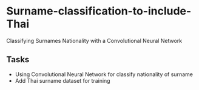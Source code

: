 # Surname-classification-to-include-Thai
Classifying Surnames Nationality with a Convolutional Neural Network

## Tasks ##
- Using Convolutional Neural Network for classify nationality of surname
- Add Thai surname dataset for training